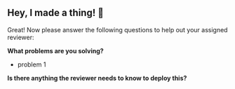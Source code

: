## Hey, I made a thing! 🥳
Great! Now please answer the following questions to help out your assigned reviewer:

**What problems are you solving?**
- problem 1

**Is there anything the reviewer needs to know to deploy this?**
